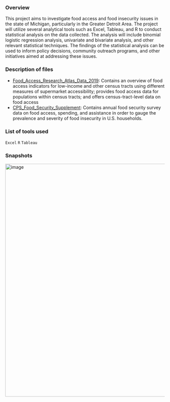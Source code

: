 ### Overview
This project aims to investigate food access and food insecurity issues in the state of Michigan, particularly in the Greater Detroit Area. The project will utilize several analytical tools such as Excel, Tableau, and R to conduct statistical analysis on the data collected. The analysis will include binomial logistic regression analysis, univariate and bivariate analysis, and other relevant statistical techniques. The findings of the statistical analysis can be used to inform policy decisions, community outreach programs, and other initiatives aimed at addressing these issues.

### Description of files
- [Food_Access_Research_Atlas_Data_2019](https://www.ers.usda.gov/data-products/food-access-research-atlas/): Contains an overview of food access indicators for low-income and other census tracts using different measures of supermarket accessibility; provides food access data for populations within census tracts; and offers census-tract-level data on food access 
- [CPS_Food_Security_Supplement](https://health.gov/healthypeople/objectives-and-data/data-sources-and-methods/data-sources/current-population-survey-food-security-supplement-cps-fss): Contains annual food security survey data on food access, spending, and assistance in order to gauge the prevalence and severity of food insecurity in U.S. households. 

### List of tools used
`Excel` `R` `Tableau`

### Snapshots
<img width="735" alt="image" src="https://user-images.githubusercontent.com/100629848/230496030-28f246cf-9c25-4231-bbdd-4ec5bccd0406.png">
